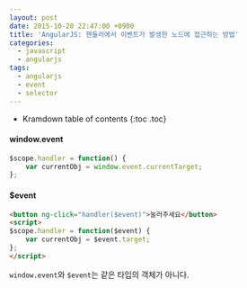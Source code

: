 ```yaml
---
layout: post
date: 2015-10-20 22:47:00 +0900
title: 'AngularJS: 핸들러에서 이벤트가 발생한 노드에 접근하는 방법'
categories:
  - javascript
  - angularjs
tags:
  - angularjs
  - event
  - selector
---
```


* Kramdown table of contents
{:toc .toc}

#### window.event

```js
$scope.handler = function() {
    var currentObj = window.event.currentTarget;
};
```

#### $event

```html
<button ng-click="handler($event)">눌러주세요</button>
<script>
$scope.handler = function($event) {
    var currentObj = $event.target;
};
</script>
```

`window.event`와 `$event`는 같은 타입의 객체가 아니다.
